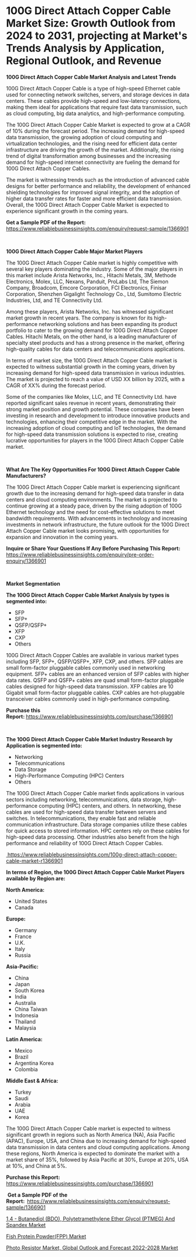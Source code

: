 <p><h1>100G Direct Attach Copper Cable Market Size: Growth Outlook from 2024 to 2031, projecting at Market's Trends Analysis by Application, Regional Outlook, and Revenue</h1></p><p><strong>100G Direct Attach Copper Cable Market Analysis and Latest Trends</strong></p>
<p><p>100G Direct Attach Copper Cable is a type of high-speed Ethernet cable used for connecting network switches, servers, and storage devices in data centers. These cables provide high-speed and low-latency connections, making them ideal for applications that require fast data transmission, such as cloud computing, big data analytics, and high-performance computing.</p><p>The 100G Direct Attach Copper Cable Market is expected to grow at a CAGR of 10% during the forecast period. The increasing demand for high-speed data transmission, the growing adoption of cloud computing and virtualization technologies, and the rising need for efficient data center infrastructure are driving the growth of the market. Additionally, the rising trend of digital transformation among businesses and the increasing demand for high-speed internet connectivity are fueling the demand for 100G Direct Attach Copper Cables.</p><p>The market is witnessing trends such as the introduction of advanced cable designs for better performance and reliability, the development of enhanced shielding technologies for improved signal integrity, and the adoption of higher data transfer rates for faster and more efficient data transmission. Overall, the 100G Direct Attach Copper Cable Market is expected to experience significant growth in the coming years.</p></p>
<p><strong>Get a Sample PDF of the Report:&nbsp;</strong> <a href="https://www.reliablebusinessinsights.com/enquiry/request-sample/1366901">https://www.reliablebusinessinsights.com/enquiry/request-sample/1366901</a></p>
<p>&nbsp;</p>
<p><strong>100G Direct Attach Copper Cable Major Market Players</strong></p>
<p><p>The 100G Direct Attach Copper Cable market is highly competitive with several key players dominating the industry. Some of the major players in this market include Arista Networks, Inc., Hitachi Metals, 3M, Methode Electronics, Molex, LLC, Nexans, Panduit, ProLabs Ltd, The Siemon Company, Broadcom, Emcore Corporation, FCI Electronics, Finisar Corporation, Shenzhen Gigalight Technology Co., Ltd, Sumitomo Electric Industries, Ltd, and TE Connectivity Ltd.</p><p>Among these players, Arista Networks, Inc. has witnessed significant market growth in recent years. The company is known for its high-performance networking solutions and has been expanding its product portfolio to cater to the growing demand for 100G Direct Attach Copper Cables. Hitachi Metals, on the other hand, is a leading manufacturer of specialty steel products and has a strong presence in the market, offering high-quality cables for data centers and telecommunications applications.</p><p>In terms of market size, the 100G Direct Attach Copper Cable market is expected to witness substantial growth in the coming years, driven by increasing demand for high-speed data transmission in various industries. The market is projected to reach a value of USD XX billion by 2025, with a CAGR of XX% during the forecast period.</p><p>Some of the companies like Molex, LLC, and TE Connectivity Ltd. have reported significant sales revenue in recent years, demonstrating their strong market position and growth potential. These companies have been investing in research and development to introduce innovative products and technologies, enhancing their competitive edge in the market. With the increasing adoption of cloud computing and IoT technologies, the demand for high-speed data transmission solutions is expected to rise, creating lucrative opportunities for players in the 100G Direct Attach Copper Cable market.</p></p>
<p>&nbsp;</p>
<p><strong>What Are The Key Opportunities For 100G Direct Attach Copper Cable Manufacturers?</strong></p>
<p><p>The 100G Direct Attach Copper Cable market is experiencing significant growth due to the increasing demand for high-speed data transfer in data centers and cloud computing environments. The market is projected to continue growing at a steady pace, driven by the rising adoption of 100G Ethernet technology and the need for cost-effective solutions to meet bandwidth requirements. With advancements in technology and increasing investments in network infrastructure, the future outlook for the 100G Direct Attach Copper Cable market looks promising, with opportunities for expansion and innovation in the coming years.</p></p>
<p><strong>Inquire or Share Your Questions If Any Before Purchasing This Report:</strong> <a href="https://www.reliablebusinessinsights.com/enquiry/pre-order-enquiry/1366901">https://www.reliablebusinessinsights.com/enquiry/pre-order-enquiry/1366901</a></p>
<p>&nbsp;</p>
<p><strong>Market Segmentation</strong></p>
<p><strong>The 100G Direct Attach Copper Cable Market Analysis by types is segmented into:</strong></p>
<p><ul><li>SFP</li><li>SFP+</li><li>QSFP/QSFP+</li><li>XFP</li><li>CXP</li><li>Others</li></ul></p>
<p><p>100G Direct Attach Copper Cables are available in various market types including SFP, SFP+, QSFP/QSFP+, XFP, CXP, and others. SFP cables are small form-factor pluggable cables commonly used in networking equipment. SFP+ cables are an enhanced version of SFP cables with higher data rates. QSFP and QSFP+ cables are quad small form-factor pluggable cables designed for high-speed data transmission. XFP cables are 10 Gigabit small form-factor pluggable cables. CXP cables are hot-pluggable transceiver cables commonly used in high-performance computing.</p></p>
<p><strong>Purchase this Report:&nbsp;</strong><a href="https://www.reliablebusinessinsights.com/purchase/1366901">https://www.reliablebusinessinsights.com/purchase/1366901</a></p>
<p>&nbsp;</p>
<p><strong>The 100G Direct Attach Copper Cable Market Industry Research by Application is segmented into:</strong></p>
<p><ul><li>Networking</li><li>Telecommunications</li><li>Data Storage</li><li>High-Performance Computing (HPC) Centers</li><li>Others</li></ul></p>
<p><p>The 100G Direct Attach Copper Cable market finds applications in various sectors including networking, telecommunications, data storage, high-performance computing (HPC) centers, and others. In networking, these cables are used for high-speed data transfer between servers and switches. In telecommunications, they enable fast and reliable communication infrastructure. Data storage companies utilize these cables for quick access to stored information. HPC centers rely on these cables for high-speed data processing. Other industries also benefit from the high performance and reliability of 100G Direct Attach Copper Cables.</p></p>
<p><a href="https://www.reliablebusinessinsights.com/100g-direct-attach-copper-cable-market-r1366901">&nbsp;https://www.reliablebusinessinsights.com/100g-direct-attach-copper-cable-market-r1366901</a></p>
<p><strong>In terms of Region, the 100G Direct Attach Copper Cable Market Players available by Region are:</strong></p>
<p>
    <p> <strong> North America: </strong>
        <ul>
            <li>United States</li>
            <li>Canada</li>
        </ul>
        </p> 
    <p> <strong> Europe: </strong>
        <ul>
            <li>Germany</li>
            <li>France</li>
            <li>U.K.</li>
            <li>Italy</li>
            <li>Russia</li>
        </ul>
        </p> 
    <p> <strong> Asia-Pacific: </strong>
        <ul>
            <li>China</li>
            <li>Japan</li>
            <li>South Korea</li>
            <li>India</li>
            <li>Australia</li>
            <li>China Taiwan</li>
            <li>Indonesia</li>
            <li>Thailand</li>
            <li>Malaysia</li>
        </ul>
        </p> 
    <p> <strong> Latin America: </strong>
        <ul>
            <li>Mexico</li>
            <li>Brazil</li>
            <li>Argentina Korea</li>
            <li>Colombia</li>
        </ul>
        </p> 
    <p> <strong> Middle East & Africa: </strong>
        <ul>
            <li>Turkey</li>
            <li>Saudi</li>
            <li>Arabia</li>
            <li>UAE</li>
            <li>Korea</li>
        </ul>
    </p>
    </p>
<p><p>The 100G Direct Attach Copper Cable market is expected to witness significant growth in regions such as North America (NA), Asia Pacific (APAC), Europe, USA, and China due to increasing demand for high-speed data transmission in data centers and cloud computing applications. Among these regions, North America is expected to dominate the market with a market share of 35%, followed by Asia Pacific at 30%, Europe at 20%, USA at 10%, and China at 5%.</p></p>
<p><strong>Purchase this Report: </strong><a href="https://www.reliablebusinessinsights.com/purchase/1366901">https://www.reliablebusinessinsights.com/purchase/1366901</a></p>
<p>&nbsp;<strong>Get a Sample PDF of the Report:&nbsp;&nbsp;</strong><a href="https://www.reliablebusinessinsights.com/enquiry/request-sample/1366901">https://www.reliablebusinessinsights.com/enquiry/request-sample/1366901</a></p>
<p><strong></strong></p>
<p><p><a href="https://medium.com/@williambatz78/1-4-butanediol-bdo-polytetramethylene-ether-glycol-ptmeg-and-spandex-market-share-size-6e4cc801729d">1,4 - Butanediol (BDO), Polytetramethylene Ether Glycol (PTMEG) And Spandex Market</a></p><p><a href="https://medium.com/@jsksk366/global-fish-protein-powder-fpp-market-size-is-expected-to-experience-a-cagr-of-6-9-e2d5c00f8e72">Fish Protein Powder(FPP) Market</a></p><p><a href="https://github.com/connormarshall794/Market-Research-Report-List-1/blob/main/photo-resistor-market-global-outlook-and-forecast-2022-2028-market.md">Photo Resistor Market, Global Outlook and Forecast 2022-2028 Market</a></p></p>